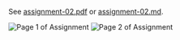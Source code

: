 See [assignment-02.pdf](assignment-02.pdf) or [assignment-02.md](assignment-02.md).

![Page 1 of Assignment](assignment2_1.png)
![Page 2 of Assignment](assignment2_2.png)

